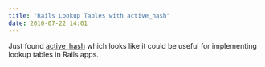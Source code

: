 ```yaml
---
title: "Rails Lookup Tables with active_hash"
date: 2010-07-22 14:01
---
```

<p>Just found <a href="http://github.com/zilkey/active_hash">active_hash</a> which looks like it could be useful for implementing lookup tables in Rails apps.</p>

